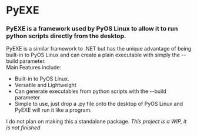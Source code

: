 <h1>PyEXE</h1>
<h3>PyEXE is a framework used by PyOS Linux to allow it to run python scripts directly from the desktop.</h3>
PyEXE is a similar framework to .NET but has the unique advantage of being built-in to PyOS Linux and can create a plain executable with simply the --build parameter.<br>
Main Features include:
<ul>
    <li>Built-in to PyOS Linux.</li>
    <li>Versatile and Lightweight</li>
    <li>Can generate executables from python scripts with the --build parameter</li>
    <li>Simple to use, just drop a .py file onto the desktop of PyOS Linux and PyEXE will run it like a program.</li>
</ul>
I do not plan on making this a standalone package.
<em>This project is a WIP, it is not finished</em>
